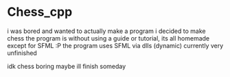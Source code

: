 # Chess_cpp
i was bored and wanted to actually make a program 
i decided to make chess
the program is without using a guide or tutorial, its all homemade except for SFML :P
the program uses SFML via dlls (dynamic)
currently very unfinished


idk chess boring maybe ill finish someday
